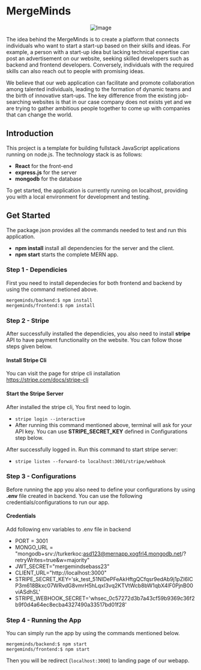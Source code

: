 # MergeMinds 


<div style="display: flex; justify-content: center;">
  <img src="https://i.postimg.cc/RZ8rGWjb/M-M.png" alt="Image" />
</div>

The idea behind the MergeMinds is to create a platform that connects individuals who want to start a start-up based on their skills and ideas. For example, a person with a start-up idea but lacking technical expertise can post an advertisement on our website, seeking skilled developers such as backend and frontend developers. Conversely, individuals with the required skills can also reach out to people with promising ideas.

We believe that our web application can facilitate and promote collaboration among talented individuals, leading to the formation of dynamic teams and the birth of innovative start-ups. The key difference from the existing job-searching websites is that in our case company does not exists yet and we are trying to gather ambitious people together to come up with companies that can change the world.

## Introduction

This project is a template for building fullstack JavaScript applications running on node.js. The technology stack is as follows:
- **React** for the front-end
- **express.js** for the server
- **mongodb** for the database

To get started, the application is currently running on localhost, providing you with a local environment for development and testing.

## Get Started
The package.json provides all the commands needed to test and run this application.
- **npm install** install all dependencies for the server and the client.
- **npm start** starts the complete MERN app.

### Step 1 - Dependicies
First you need to install dependecies for both frontend and backend by using the command metioned above.
```
mergeminds/backend:$ npm install
mergeminds/frontend:$ npm install
```

### Step 2 - Stripe
After successfully installed the dependicies, you also need to install **stripe** API to have payment functionality on the website. You can follow those steps given below. 

#### Install Stripe Cli
You can visit the page for stripe cli installation https://stripe.com/docs/stripe-cli

#### Start the Stripe Server
After installed the stripe cli, You first need to login. 

* ```stripe login --interactive```
* After running this command mentioned above, terminal will ask for your API key. You can use **STRIPE_SECRET_KEY** defined in Configurations step below. 

After successfully logged in. Run this command to start stripe server: 
* ```stripe listen --forward-to localhost:3001/stripe/webhook```


### Step 3 - Configurations

Before running the app you also need to define your configurations by using **.env** file created in backend. You can use the following credentials/configurations to run our app. 

#### Credentials

Add following env variables to .env file in backend

* PORT = 3001
* MONGO_URL = "mongodb+srv://turkerkoc:asd123@mernapp.xogfrl4.mongodb.net/?retryWrites=true&w=majority"
* JWT_SECRET="mergemindsebass23"
* CLIENT_URL="http://localhost:3000"
* STRIPE_SECRET_KEY='sk_test_51NIDePFeAkHftgQCfqsr9edAb9j1pZI6lCP3m618Bkxc07WRvdG8vmrH5hLqxI3vq2KTVtWcb8bW1qbX4lF0PjnB00viASdhSL'
* STRIPE_WEBHOOK_SECRET='whsec_0c57272d3b7a43cf59b9369c36f2b9f0d4a64ec8ecba4327490a33517bd01f28'


### Step 4 - Running the App
You can simply run the app by using the commands mentioned below. 
```
mergeminds/backend:$ npm start
mergeminds/frontend:$ npm start
```
Then you will be redirect (```localhost:3000```) to landing page of our webapp.
